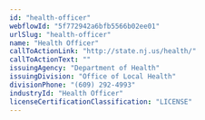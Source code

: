 ```yaml
---
id: "health-officer"
webflowId: "5f772942a6bfb5566b02ee01"
urlSlug: "health-officer"
name: "Health Officer"
callToActionLink: "http://state.nj.us/health/"
callToActionText: ""
issuingAgency: "Department of Health"
issuingDivision: "Office of Local Health"
divisionPhone: "(609) 292-4993"
industryId: "Health Officer"
licenseCertificationClassification: "LICENSE"
---
```

